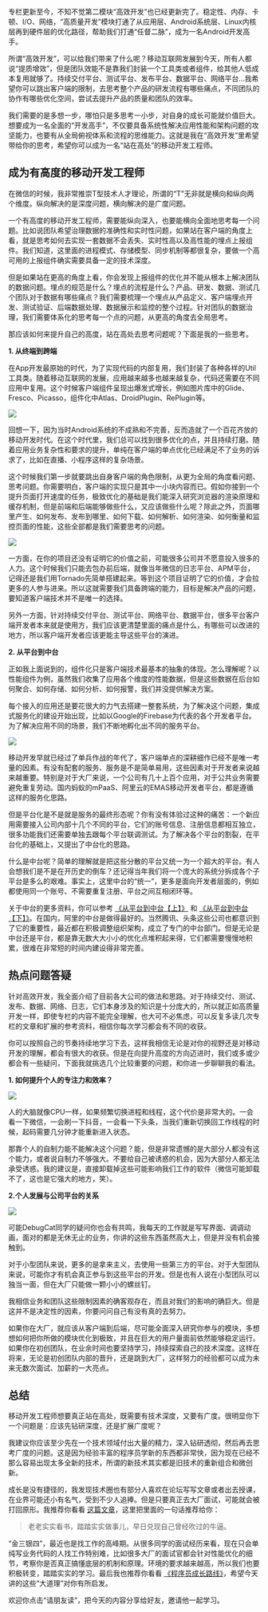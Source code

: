 专栏更新至今，不知不觉第二模块“高效开发”也已经更新完了。稳定性、内存、卡顿、I/O、网络，“高质量开发”模块打通了从应用层、Android系统层、Linux内核层再到硬件层的优化路径，帮助我们打通“任督二脉”，成为一名Android开发高手。

所谓“高效开发”，可以给我们带来了什么呢？移动互联网发展到今天，所有人都说“提质增效”，但是团队效能不是靠我们封装一个工具类或者组件，给其他人低成本复用就够了。持续交付平台、测试平台、发布平台、数据平台、网络平台…我希望你可以跳出客户端的限制，去思考整个产品的研发流程有哪些痛点，不同团队的协作有哪些优化空间，尝试去提升产品的质量和团队的效率。

我们需要的是多想一步，哪怕只是多思考一小步，对自身的成长可能就价值巨大。想要成为一名全面的“开发高手”，不仅要具备系统性解决应用性能和架构问题的攻坚能力，也要有从全局俯视体系和流程的思维能力。这就是我在“高效开发”里希望带给你的思考，希望你可以成为一名“站在高处”的移动开发工程师。

## 成为有高度的移动开发工程师

在微信的时候，我非常推崇T型技术人才理论，所谓的“T”无非就是横向和纵向两个维度。纵向解决的是深度问题，横向解决的是广度问题。

一个有高度的移动开发工程师，需要能纵向深入，也要能横向全面地思考每一个问题。比如说团队希望治理数据的准确性和实时性问题，如果站在客户端的角度上看，就是思考如何去实现一套数据不会丢失、实时性高以及高性能的埋点上报组件。我们知道，这里面的进程模式、存储模型、同步机制等都很复杂，要做一个高可用的上报组件确实需要具备一定的技术深度。

但是如果站在更高的角度上看，你会发现上报组件的优化并不能从根本上解决团队的数据问题。埋点的规范是什么？埋点的流程是什么？产品、研发、数据、测试几个团队对于数据有哪些痛点？我们需要梳理一个埋点从产品定义、客户端埋点开发、测试验证、后端数据处理、数据展示和监控的整个过程。针对团队的数据治理，我们需要体系化的思考每一个点的问题，从更高的角度去全局思考。

那应该如何来提升自己的高度，站在高处去思考问题呢？下面是我的一些思考。

**1\. 从终端到跨端**

在App开发最原始的时代，为了实现代码的内部复用，我们封装了各种各样的Util工具类。随着移动互联网的发展，应用越来越多也越来越复杂，代码还需要在不同应用中复用。这个时候客户端组件呈现出爆发式增长，例如图片库中的Glide、Fresco、Picasso，组件化中Atlas、DroidPlugin、RePlugin等。

![](https://static001.geekbang.org/resource/image/0e/dd/0eb4f07e4d28a518081b2f6ea97ddfdd.png?wh=1426*754)

回想一下，因为当时Android系统的不成熟和不完善，反而造就了一个百花齐放的移动开发时代。在这个时代里，我们总可以找到很多优化的点，并且持续打磨。随着应用业务复杂性和要求的提升，单纯在客户端的单点优化已经满足不了业务的诉求了，比如在直播、小程序这样的复杂场景。

这个时候我们第一步就要跳出自身客户端的角色限制，从更为全局的角度看问题、思考问题。你需要明白，客户端的实现只是其中一小块内容而已。假如你接到一个提升页面打开速度的任务，极致优化的基础是我们能深入研究浏览器的渲染原理和缓存机制，但是前端和后端能够做些什么，又应该做些什么呢？除此之外，页面哪里产生、如何发布、发布到哪里、如何下载、如何解析、如何渲染、如何衡量和监控页面的性能，这些全部都是我们需要思考的问题。

![](https://static001.geekbang.org/resource/image/55/6d/551c6483089126b7acdf3c4a322ca66d.png?wh=1920*671)

一方面，在你的项目还没有证明它的价值之前，可能很多公司并不愿意投入很多的人力。这个时候我们只能去包办前后端，就像当年微信的日志平台、APM平台，记得还是我们用Tornado先简单搭建起来。等到这个项目证明了它的价值，才会拉更多的人参与进来。所以这就需要我们具备跨端的能力，目标是解决产品的问题，要知道客户端技术并不是唯一的选择。

另外一方面，针对持续交付平台、测试平台、网络平台、数据平台，很多平台客户端开发者本来就是使用方，我们应该更清楚里面的痛点是什么，有哪些可以改进的地方，所以客户端开发者应该更能主导这些平台的演进。

**2\. 从平台到中台**

正如我上面说到的，组件化只是客户端技术最基本的抽象的体现。怎么理解呢？以性能组件为例，虽然我们收集了应用各个维度的性能数据，但是这些数据在后台如何聚合、如何存储、如何分析、如何报警，我们并没提供解决方案。

每个接入的应用还是要花很大的力气去搭建一整套系统，为了解决这个问题，集成式服务化的建设开始出现，比如以Google的Firebase为代表的各个开发者平台。为了解决应用不同的场景，我们不断地孵化出不同的服务平台。

![](https://static001.geekbang.org/resource/image/69/e3/698de0e867d4139d8db8b90864b297e3.png?wh=1920*643)

移动开发早就已经过了单兵作战的年代了，客户端单点的深耕细作已经不是唯一考量的因素。有没有配套的服务、服务是不是简单易用，这些因素对于开发者来说越来越重要。特别是对于大厂来说，一个公司有几十上百个应用，对于公共业务需要避免重复劳动。国内蚂蚁的mPaaS、阿里云的EMAS移动开发者平台，都是遵循这样的服务化思路。

但是平台化是不是就是服务的最终形态呢？你有没有体验过这种的痛苦：一个新应用需要接入公司内部十几个不同的平台，它们的账号信息、注册信息都相互独立，很多功能我们还需要单独去跟每个平台联调测试。为了解决各个平台的割裂，在平台化的基础上，又提出了中台化的思路。

什么是中台呢？简单的理解就是把这些分散的平台又统一为一个超大的平台。有人会想我们是不是在开历史的倒车？还记得当年我们将一个庞大的系统分拆成各个子平台是多么的艰难。事实上，这里中台的“统一”，更多是面向开发者层面的，例如都使用同一个账号、不需要重复注册、平台之间互相闭环等。

关于中台的更多资料，你可以参考 [《从平台到中台【上】》](https://mp.weixin.qq.com/s/dpkteHsQJ4Rwl6YNl2PVeg?) 和 [《从平台到中台【下】》](https://mp.weixin.qq.com/s/TirTQfWo0gX9PUw_okdGjQ?)。在国内，阿里的中台是做得最好的。当然腾讯、头条这些公司也都意识到了它的重要性，最近都在积极调整组织架构，成立了专门的中台部门。但是无论是中台还是平台，都是靠无数大大小小的优化点堆积起来得，它们都需要慢慢地积累，很难在非常短的时间内建设得非常完善。

## 热点问题答疑

针对高效开发，我全面介绍了目前各大公司的做法和思路。对于持续交付、测试、发布、数据、网络、日志，它们本身涉及的知识是十分庞大的，所以就正如高质量开发一样，即使专栏的内容不能完全理解，也大可不必焦虑，可以反复多读几次专栏的文章和扩展的参考资料，相信你每次学习都会有不同的收获。

你可以按照自己的节奏持续地学习下去，这样我相信无论是对你的视野还是对移动开发的理解，都会有很大的收获。但是在向提升高度的方向迈进时，我们或多或少都会有一些疑问，下面我就挑选几个比较重要的问题，和你进一步聊聊我的看法。

**1\. 如何提升个人的专注力和效率？**

![](https://static001.geekbang.org/resource/image/77/43/77a9b2fc0b835ed98aea0783967e1843.png?wh=932*888)

人的大脑就像CPU一样，如果频繁切换进程和线程，这个代价是非常大的。一会看一下微信，一会刷一下抖音，一会看一下头条，当我们重新切换回工作线程的时候，起码需要几分钟才能重新进入状态。

那靠个人的自制力能不能解决这个问题？能，但是非常遗憾的是大部分人都没有这个能力，或者说自制力不够强大。不要给自己被诱惑的机会，因为大部分人都无法承受诱惑。我的建议是，直接卸载掉这些可能影响我们工作的软件（微信可能卸载不了，这也是它强大的地方，笑）。

**2.个人发展与公司平台的关系**

![](https://static001.geekbang.org/resource/image/24/b8/240f82a329021fd4e8161bf9b07468b8.png?wh=756*958)

可能DebugCat同学的疑问你也会有共鸣，我每天的工作就是写写界面、调调动画，面对的都是无休无止的业务，你讲的这些东西虽然高大上，但是并没有机会接触到。

对于小型团队来说，更多的是拿来主义，去使用一些第三方的平台。对于大型团队来说，可能你才有机会真正参与到这些平台的开发。但是也有人说在小型团队可以独当一面，但在大厂只能做一颗小小的螺丝钉。

我相信业务和团队这些限制因素的确客观存在，而且对我们的影响的确巨大。但是这并不是决定性的因素，你要问问自己有没有真的去努力。

如果你在大厂，就应该从客户端到后端，尽可能全面深入研究你参与的模块，多想想如何把你所做的模块优化到极致，并且在巨大的用户量面前依然能够稳定运行。如果你在初创团队，在业余时间也要坚持学习，持续探索自己的技术深度。这样在将来，无论是初创团队内部的晋升，还是跳到大厂，这样努力的经验都可以成为未来无数次面试、加薪的一大亮点。

## 总结

移动开发工程师想要真正站在高处，既需要有技术深度，又要有广度。很明显你下一个问题是：应该先钻研深度，还是扩展广度呢？

我建议你应该至少先在一个技术领域付出大量的精力，深入钻研透彻，然后再去思考广度的问题。这是因为经验丰富的程序员学新的东西都非常快，因为现在已经不那么容易出现太多全新的技术，所谓的新技术其实都是旧技术的重新组合和微创新。

成长是没有捷径的，我发现技术圈也有部分人喜欢在论坛写写文章或者出去授课，在业界可能还小有名气，受到不少人追捧。但是只要真正去大厂面试，可能就会被打回原形。我推荐你看看 [这篇文章](https://mp.weixin.qq.com/s/iYb7itFve629ODHuzFH-5g)，这里把里面的一句话推荐给你：

> 老老实实看书，踏踏实实做事儿，早日兑现自己曾经吹过的牛逼。

“金三银四”，最近也是找工作的高峰期。从很多同学的面试经历来看，现在只会单纯写业务代码的人找工作特别难，比如很多大厂的面试官都会针对性能优化的细节，考察你是否真正搞懂底层的机制和原理。环境的要求越来越高，所以我们也要积极转变，踏踏实实的学习。最后我也推荐你看看 [《程序员成长路线》](https://mp.weixin.qq.com/s/nUtUu6e_bXHvb_06Pf_05g)，希望今天讲的这些“大道理”对你有所启发。

欢迎你点击“请朋友读”，把今天的内容分享给好友，邀请他一起学习。